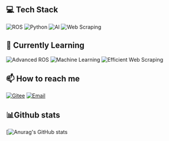 ## 💻 Tech Stack
<p align="left">
  <img src="https://img.shields.io/badge/-ROS-22314E?style=for-the-badge&logo=ros&logoColor=white" alt="ROS">
  <img src="https://img.shields.io/badge/-Python-3776AB?style=for-the-badge&logo=python&logoColor=white" alt="Python">
  <img src="https://img.shields.io/badge/-Artificial%20Intelligence-FF6F61?style=for-the-badge&logo=ai&logoColor=white" alt="AI">
  <img src="https://img.shields.io/badge/-Web%20Scraping-4DB33D?style=for-the-badge&logo=scrapy&logoColor=white" alt="Web Scraping">
</p>

## 🌱 Currently Learning
<p align="left">
  <img src="https://img.shields.io/badge/-Advanced%20ROS-22314E?style=flat-square&logo=ros&logoColor=white" alt="Advanced ROS">
  <img src="https://img.shields.io/badge/-Machine%20Learning-FF6F61?style=flat-square&logo=tensorflow&logoColor=white" alt="Machine Learning">
  <img src="https://img.shields.io/badge/-Efficient%20Web%20Scraping-4DB33D?style=flat-square&logo=scrapy&logoColor=white" alt="Efficient Web Scraping">
</p>

## 📫 How to reach me
<p align="left">
  <a href="https://gitee.com/Crosery"><img src="https://img.shields.io/badge/-Gitee-181717?style=for-the-badge&logo=gitee&logoColor=white" alt="Gitee"></a>
  <a href="mailto:luoxi2024@foxmail.com"><img src="https://img.shields.io/badge/-Email-D14836?style=for-the-badge&logo=gmail&logoColor=white" alt="Email"></a>
</p>

## 📊Github stats
[![Anurag's GitHub stats](https://github-readme-stats.vercel.app/api?username=Crosery&show_icons=true&theme=graywhite&count_private=true&repo=github-readme-stats&bg_color=0,B3FDD0,ABD4D4,A4B9D9,9B7DE2&hide_border=true)





